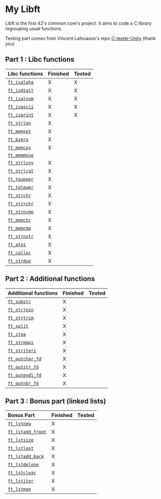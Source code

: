 # My Libft

Libft is the first 42's common core's project. It aims to code a C library regrouping usual functions.

Testing part comes from Vincent Lafouasse's repo [C-tester-Unity](https://github.com/vincent-lafouasse/C-tester-Unity) (thank you)

## Part 1 : Libc functions

| Libc functions |    Finished       | Tested     |
| :--------------- |:---------------| :-----|
| [`ft_isalpha`](/library/ft_isalpha.c) | X |  X  |
| [`ft_isdigit`](/library/ft_isdigit.c)  | X | X |
| [`ft_isalnum`](/library/ft_isalnum.c)  | X |  X   |
| [`ft_isascii`](/library/ft_isascii.c)  | X |   X  |
| [`ft_isprint`](/library/ft_isprint.c)  | X |   X  |
| [`ft_strlen`](/library/ft_strlen.c)      | X |     |
| [`ft_memset`](/library/ft_memset.c)      | X |     |
| [`ft_bzero`](/library/ft_bzero.c)        | X |     |
| [`ft_memcpy`](/library/ft_memcpy.c)      | X |     |
| [`ft_memmove`](/library/ft_memmove.c)  |  |     |
| [`ft_strlcpy`](/library/ft_strlcpy.c)  | X |     |
| [`ft_strlcat`](/library/ft_strlcat.c)  | X |     |
| [`ft_toupper`](/library/ft_toupper.c)  | X |     |
| [`ft_tolower`](/library/ft_tolower.c)  | X |     |
| [`ft_strchr`](/library/ft_strchr.c)      | X |     |
| [`ft_strrchr`](/library/ft_strrchr.c)  | X |     |
| [`ft_strncmp`](/library/ft_strncmp.c)  | X |     |
| [`ft_memchr`](/library/ft_memchr.c)      | X |     |
| [`ft_memcmp`](/library/ft_memcmp.c)      | X |     |
| [`ft_strnstr`](/library/ft_strnstr.c)  | X |     |
| [`ft_atoi`](/library/ft_atoi.c) | X |     |
| [`ft_calloc`](/library/ft_calloc.c) | X |     |
| [`ft_strdup`](/library/ft_strdup.c) | X |     |

## Part 2 : Additional functions

| Additional functions |    Finished       | Tested     |
| :--------------- |:---------------| :-----|
| [`ft_substr`](/library/ft_substr.c) | X |     |
| [`ft_strjoin`](/library/ft_strjoin.c) | X |     |
| [`ft_strtrim`](/library/ft_strtrim.c) | X |     |
| [`ft_split`](/library/ft_split.c) | X |     |
| [`ft_itoa`](/library/ft_itoa.c) | X |     |
| [`ft_strmapi`](/library/ft_strmapi.c) | X |     |
| [`ft_striteri`](/library/ft_striteri.c) | X |     |
| [`ft_putchar_fd`](/library/ft_putchar_fd.c) | X |     |
| [`ft_putstr_fd`](/library/ft_putstr_fd.c) | X |     |
| [`ft_putendl_fd`](/library/ft_putendl_fd.c) | X |     |
| [`ft_putnbr_fd`](/library/ft_putnbr_fd.c) | X |     |

## Part 3 : Bonus part (linked lists)

| Bonus Part |    Finished       | Tested     |
| :--------------- |:---------------| :-----|
| [`ft_lstnew`](/library/ft_lstnew.c) | X |     |
| [`ft_lstadd_front`](/library/ft_lstadd_front.c) | X |     |
| [`ft_lstsize`](/library/ft_lstsize.c) | X |     |
| [`ft_lstlast`](/library/ft_lstlast.c) | X |     |
| [`ft_lstadd_back`](/library/ft_lstadd_back.c) | X |     |
| [`ft_lstdelone`](/library/ft_lstdelone.c) | X |     |
| [`ft_lstclear`](/library/ft_lstclear.c) | X |     |
| [`ft_lstiter`](/library/ft_lstiter.c) | X |     |
| [`ft_lstmap`](/library/ft_lstmap.c) | X  |     |
